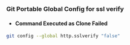 ### Git Portable Global Config for ssl verify
* #### Command Executed as Clone Failed
```sh
git config --global http.sslverify "false"
```

